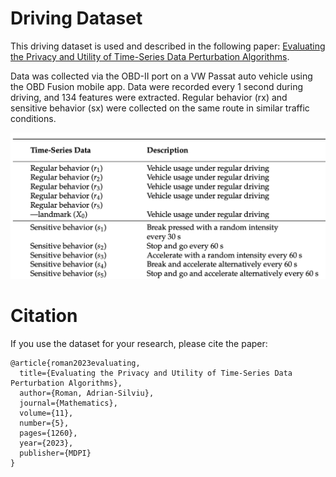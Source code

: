 # Driving Dataset

This driving dataset is used and described in the following paper: [Evaluating the Privacy and Utility of Time-Series Data Perturbation Algorithms](https://www.mdpi.com/2227-7390/11/5/1260).

Data was collected via the OBD-II port on a VW Passat auto vehicle using the OBD Fusion mobile app. Data were recorded every 1 second during driving, and 134 features were extracted. Regular behavior (rx) and sensitive behavior (sx) were collected on the same route in similar traffic conditions.

<img src="https://github.com/aromanrsc/driving-ds/blob/main/driving-ds-description.png" width="600"/>

# Citation
If you use the dataset for your research, please cite the paper:
```
@article{roman2023evaluating,
  title={Evaluating the Privacy and Utility of Time-Series Data Perturbation Algorithms},
  author={Roman, Adrian-Silviu},
  journal={Mathematics},
  volume={11},
  number={5},
  pages={1260},
  year={2023},
  publisher={MDPI}
}
```
